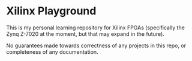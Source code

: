 # Xilinx Playground

This is my personal learning repository for Xilinx FPGAs (specifically the Zynq Z-7020 at the moment, but that may expand in the future).

No guarantees made towards correctness of any projects in this repo, or completeness of any documentation.
